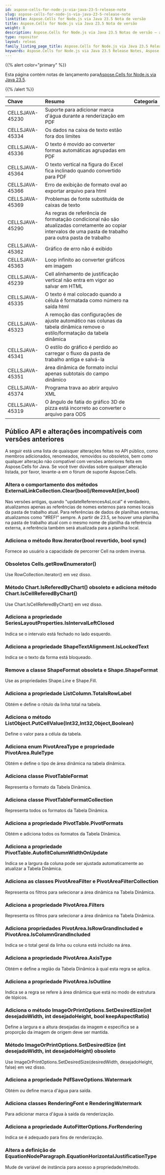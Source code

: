 ```yaml
---
id: aspose-cells-for-node-js-via-java-23-5-release-note
slug: aspose-cells-for-node-js-via-java-23-5-release-note
linktitle: Aspose.Cells for Node.js via Java 23.5 Nota de versão
title: Aspose.Cells for Node.js via Java 23.5 Nota de versão
weight: 8
description: Aspose.Cells for Node.js via Java 23.5 Notas de versão – as últimas melhorias, novos recursos e correções
type: repositor
layout: releas
family_listing_page_title: Aspose.Cells for Node.js via Java 23.5 Release Note
keywords: Aspose.Cells for Node.js via Java 23.5 Release Notes, Aspose.Cells for Node.js via Java 23.5 updates and fixe
---
```

{{% alert color="primary" %}}

 Esta página contém notas de lançamento para[Aspose.Cells for Node.js via Java 23.5](https://releases.aspose.com/cells/nodejs/new-releases/aspose.cells-for-node.js-via-java-23.5/).

{{% /alert %}}

|**Chave**|**Resumo**|**Categoria**|
| :- | :- | :- |
|CELLSJAVA-45230|Suporte para adicionar marca d'água durante a renderização em PDF|
|CELLSJAVA-45334|Os dados na caixa de texto estão fora dos limites|
|CELLSJAVA-45336|O texto é movido ao converter formas automáticas agrupadas em PDF|
|CELLSJAVA-45364|O texto vertical na figura do Excel fica inclinado quando convertido para PDF|
|CELLSJAVA-45366|Erro de exibição de formato oval ao exportar arquivo para html|
|CELLSJAVA-45369| Problemas de fonte substituída de caixas de texto|
|CELLSJAVA-45290|As regras de referência de formatação condicional não são atualizadas corretamente ao copiar intervalos de uma pasta de trabalho para outra pasta de trabalho|
|CELLSJAVA-45362|Gráfico de erro não é exibido|
|CELLSJAVA-45363|Loop infinito ao converter gráficos em imagem|
|CELLSJAVA-45239|Cell alinhamento de justificação vertical não entra em vigor ao salvar em HTML|
|CELLSJAVA-45335|O texto é mal colocado quando a célula é formatada como número na saída html|
|CELLSJAVA-45323| A remoção das configurações de ajuste automático nas colunas da tabela dinâmica remove o estilo/formatação da tabela dinâmica|
|CELLSJAVA-45341|O estilo do gráfico é perdido ao carregar o fluxo da pasta de trabalho antiga e salvá-la|
|CELLSJAVA-45351|área dinâmica de formato inclui apenas subtotais do campo dinâmico|
|CELLSJAVA-45374|Programa trava ao abrir arquivo XML|
|CELLSJAVA-45319|O ângulo de fatia do gráfico 3D de pizza está incorreto ao converter o arquivo para ODS|

##  **Público API e alterações incompatíveis com versões anteriores**

A seguir está uma lista de quaisquer alterações feitas no API público, como membros adicionados, renomeados, removidos ou obsoletos, bem como qualquer alteração não compatível com versões anteriores feita em Aspose.Cells for Java. Se você tiver dúvidas sobre qualquer alteração listada, por favor, levante-a em o fórum de suporte Aspose.Cells.

###  **Altera o comportamento dos métodos ExternalLinkCollection.Clear(bool)/RemoveAt(int,bool)**

Nas versões antigas, quando "updateReferencesAsLocal" é verdadeiro, atualizamos apenas as referências de nomes externos para nomes locais da pasta de trabalho atual. Para referências de dados de planilhas externas, atualizamos como "#REF!" sempre. A partir de 23.5, se houver uma planilha na pasta de trabalho atual com o mesmo nome de planilha da referência externa, a referência também será atualizada para a planilha local.

###  **Adiciona o método Row.iterator(bool revertido, bool sync)**

Fornece ao usuário a capacidade de percorrer Cell na ordem inversa.

###  **Obsoletos Cells.getRowEnumerator()**

Use RowCollection.iterator() em vez disso.

###  **Método Chart.IsReferedByChart() obsoleto e adiciona método Chart.IsCellReferedByChart()**

Use Chart.IsCellReferedByChart() em vez disso.

###  **Adiciona a propriedade SeriesLayoutProperties.IsIntervalLeftClosed**

Indica se o intervalo está fechado no lado esquerdo.

###  **Adiciona a propriedade ShapeTextAlignment.IsLockedText**

Indica se o texto da forma está bloqueado.

###  **Remove a classe ShapeFormat obsoleta e Shape.ShapeFormat**

Use as propriedades Shape.Line e Shape.Fill.

###  **Adiciona a propriedade ListColumn.TotalsRowLabel**

Obtém e define o rótulo da linha total na tabela.

###  **Adiciona o método ListObject.PutCellValue(Int32,Int32,Object,Boolean)**

Define o valor para a célula da tabela.

###  **Adiciona enum PivotAreaType e propriedade PivotArea.RuleType**

Obtém e define o tipo de área dinâmica na tabela dinâmica.

###  **Adiciona classe PivotTableFormat**

Representa o formato da Tabela Dinâmica.

###  **Adiciona classe PivotTableFormatCollection**

Representa todos os formatos da Tabela Dinâmica.

###  **Adiciona a propriedade PivotTable.PivotFormats**

Obtém e adiciona todos os formatos da Tabela Dinâmica.

###  **Adiciona a propriedade PivotTable.AutofitColumnWidthOnUpdate**

Indica se a largura da coluna pode ser ajustada automaticamente ao atualizar a Tabela Dinâmica.

###  **Adiciona as classes PivotAreaFilter e PivotAreaFilterCollection**

Representa os filtros para selecionar a área dinâmica na Tabela Dinâmica.

###  **Adiciona a propriedade PivotArea.Filters**

Representa os filtros para selecionar a área dinâmica na Tabela Dinâmica.

###  **Adiciona propriedades PivotArea.IsRowGrandIncluded e PivotArea.IsColumnGrandIncluded**

Indica se o total geral da linha ou coluna está incluído na área.

###  **Adiciona a propriedade PivotArea.AxisType**

Obtém e define a região da Tabela Dinâmica à qual esta regra se aplica.

###  **Adiciona a propriedade PivotArea.IsOutline**

Indica se a regra se refere à área dinâmica que está no modo de estrutura de tópicos.

###  **Adiciona o método ImageOrPrintOptions.SetDesiredSize(int desejadoWidth, int desejadoHeight, bool keepAspectRatio)**

Define a largura e a altura desejadas da imagem e especifica se a proporção da imagem de origem deve ser mantida.

###  **Método ImageOrPrintOptions.SetDesiredSize (int desejadoWidth, int desejadoHeight) obsoleto**

Use ImageOrPrintOptions.SetDesiredSize(desiredWidth, desejadoHeight, false) em vez disso.

###  **Adiciona a propriedade PdfSaveOptions.Watermark**

Obtém ou define marca d'água para saída.

###  **Adiciona classes RenderingFont e RenderingWatermark**

Para adicionar marca d'água à saída da renderização.

###  **Adiciona a propriedade AutoFitterOptions.ForRendering**

Indica se é adequado para fins de renderização.
 
###  **Altera a definição de EquationNodeParagraph.EquationHorizontalJustificationType**

Mude de variável de instância para acesso a propriedade/método.
